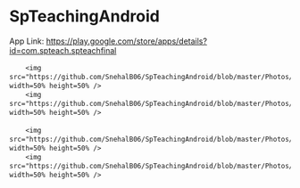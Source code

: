 # SpTeachingAndroid

App Link: https://play.google.com/store/apps/details?id=com.spteach.spteachfinal


		<img src="https://github.com/SnehalB06/SpTeachingAndroid/blob/master/Photos/p1.jpg" width=50% height=50% />
		<img src="https://github.com/SnehalB06/SpTeachingAndroid/blob/master/Photos/p2.jpg" width=50% height=50% />
    
		<img src="https://github.com/SnehalB06/SpTeachingAndroid/blob/master/Photos/p3.jpg" width=50% height=50% />
		<img src="https://github.com/SnehalB06/SpTeachingAndroid/blob/master/Photos/p4.jpg" width=50% height=50% />
  
 



